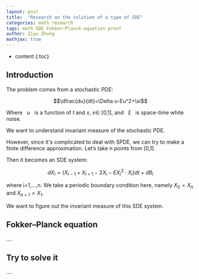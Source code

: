 ```yaml
---
layout: post
title:  "Research on the solution of a type of SDE"
categories: math research
tags: math SDE Fokker–Planck-equation proof
author: Ziyu Zhong
mathjax: true
---
```


* content
{:toc}

## Introduction

The problem comes from a stochastic PDE:

$$\dfrac{du}{dt}=\Delta u-Eu^2+\xi$$

Where &nbsp; $u$ &nbsp; is a function of $t$ and $x$, $x\in$ [0,1], and &nbsp; $\xi$ &nbsp; is space-time white noise.

We want to understand invariant measure of the stochastic PDE.

However, since it's complicated to deal with SPDE, we can try to make a finite difference approximation. Let’s take n points from [0,1].

Then it becomes an SDE system:

$$dX_i=(X_{i-1}+X_{i+1}-2X_{i}-EX_i^2\cdot X_i)dt+dB_i$$

where i=1,...,n. We take a periodic boundary condition here, namely $X_0=X_n$ and $X_{n+1}=X_1$.

We want to figure out the invariant measure of this SDE system.


## Fokker–Planck equation

....

## Try to solve it

....